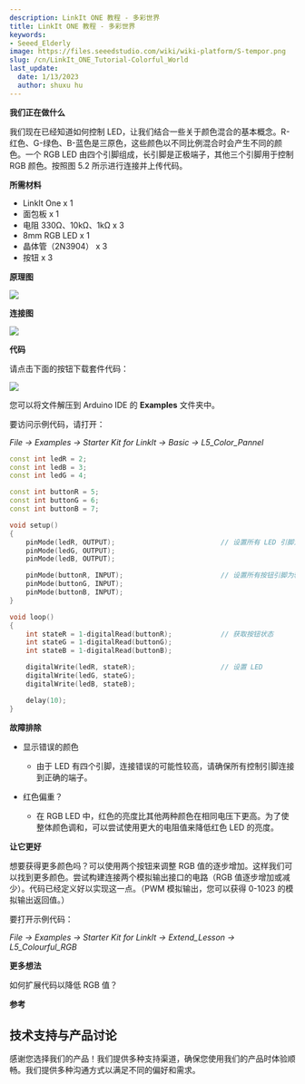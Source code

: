 ```yaml
---
description: LinkIt ONE 教程 - 多彩世界
title: LinkIt ONE 教程 - 多彩世界
keywords:
- Seeed_Elderly
image: https://files.seeedstudio.com/wiki/wiki-platform/S-tempor.png
slug: /cn/LinkIt_ONE_Tutorial-Colorful_World
last_update:
  date: 1/13/2023
  author: shuxu hu
---
```


**我们正在做什么**

我们现在已经知道如何控制 LED，让我们结合一些关于颜色混合的基本概念。R-红色、G-绿色、B-蓝色是三原色，这些颜色以不同比例混合时会产生不同的颜色。一个 RGB LED 由四个引脚组成，长引脚是正极端子，其他三个引脚用于控制 RGB 颜色。按照图 5.2 所示进行连接并上传代码。

**所需材料**

*   LinkIt One x 1
*   面包板 x 1
*   电阻 330Ω、10kΩ、1kΩ x 3
*   8mm RGB LED x 1
*   晶体管（2N3904） x 3
*   按钮 x 3

**原理图**

![](https://files.seeedstudio.com/wiki/LinkIt_ONE_Tutorial-Colorful_World/img//LinkItONE_Kit_5_1.jpg)

**连接图**

![](https://files.seeedstudio.com/wiki/LinkIt_ONE_Tutorial-Colorful_World/img//LinkItONE_Kit_5_2.jpg)

**代码**

请点击下面的按钮下载套件代码：

[![](https://files.seeedstudio.com/wiki/LinkIt_ONE_Tutorial-Colorful_World/img//Code_sidekick_linkit.png)](https://github.com/Seeed-Studio/Sidekick_Basic_Kit_for_LinkIt)

您可以将文件解压到 Arduino IDE 的 **Examples** 文件夹中。

要访问示例代码，请打开：

_File -> Examples -> Starter Kit for LinkIt -> Basic -> L5_Color_Pannel_

```cpp
const int ledR = 2;
const int ledB = 3;
const int ledG = 4;

const int buttonR = 5;
const int buttonG = 6;
const int buttonB = 7;

void setup()
{
    pinMode(ledR, OUTPUT);                          // 设置所有 LED 引脚为输出
    pinMode(ledG, OUTPUT);
    pinMode(ledB, OUTPUT);

    pinMode(buttonR, INPUT);                        // 设置所有按钮引脚为输入
    pinMode(buttonG, INPUT);
    pinMode(buttonB, INPUT);
}

void loop()
{
    int stateR = 1-digitalRead(buttonR);            // 获取按钮状态
    int stateG = 1-digitalRead(buttonG);
    int stateB = 1-digitalRead(buttonB);

    digitalWrite(ledR, stateR);                     // 设置 LED
    digitalWrite(ledG, stateG);
    digitalWrite(ledB, stateB);

    delay(10);
}
```

**故障排除**

*   显示错误的颜色

    *   由于 LED 有四个引脚，连接错误的可能性较高，请确保所有控制引脚连接到正确的端子。

*   红色偏重？

    *   在 RGB LED 中，红色的亮度比其他两种颜色在相同电压下更高。为了使整体颜色调和，可以尝试使用更大的电阻值来降低红色 LED 的亮度。

**让它更好**

想要获得更多颜色吗？可以使用两个按钮来调整 RGB 值的逐步增加。这样我们可以找到更多颜色。尝试构建连接两个模拟输出接口的电路（RGB 值逐步增加或减少）。代码已经定义好以实现这一点。（PWM 模拟输出，您可以获得 0-1023 的模拟输出返回值。）

要打开示例代码：

_File -> Examples -> Starter Kit for LinkIt -> Extend_Lesson -> L5_Colourful_RGB_

**更多想法**

如何扩展代码以降低 RGB 值？

**参考**

<!-- *   [基础知识](/cn/LinkIt_ONE_Tutorial-The_Basics)

*   [Hello World](/cn/LinkIt_ONE_Tutorial-Hello_World)

*   [按钮](/cn/LinkIt_ONE_Tutorial-Push_Button)

*   [跑马灯](/cn/LinkIt_ONE_Tutorial-Marquee)

*   [多彩世界](/cn/LinkIt_ONE_Tutorial-Colorful_World)

*   [模拟接口](/cn/LinkIt_ONE_Tutorial-Analog_Interface)

*   [迷你舵机](/cn/LinkIt-ONE-Tutorial---Mini-Servo)

*   [光传感器](/cn/LinkIt_ONE_Tutorial-Light-Sensor)

*   [短信控制 LED](/cn/LinkIt_ONE_Tutorial-SMS_control_the_LED)

*   [通过网页获取温度](/cn/LinkIt_ONE_Tutorial-Get_temperature_with_Webpage) -->

## 技术支持与产品讨论

感谢您选择我们的产品！我们提供多种支持渠道，确保您使用我们的产品时体验顺畅。我们提供多种沟通方式以满足不同的偏好和需求。

<div class="button_tech_support_container">
<a href="https://forum.seeedstudio.com/" class="button_forum"></a> 
<a href="https://www.seeedstudio.com/contacts" class="button_email"></a>
</div>

<div class="button_tech_support_container">
<a href="https://discord.gg/eWkprNDMU7" class="button_discord"></a> 
<a href="https://github.com/Seeed-Studio/wiki-documents/discussions/69" class="button_discussion"></a>
</div>